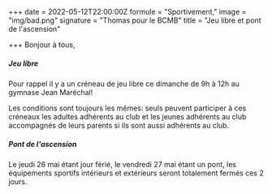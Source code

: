 +++
date = 2022-05-12T22:00:00Z
formule = "Sportivement,"
image = "img/bad.png"
signature = "Thomas pour le BCMB"
title = "Jeu libre et pont de l'ascension"

+++
Bonjour à tous,

##### Jeu libre

Pour rappel il y a un créneau de jeu libre ce dimanche de 9h à 12h au gymnase Jean Maréchal!

Les conditions sont toujours les mêmes: seuls peuvent participer à ces créneaux les adultes adhérents au club et les jeunes adhérents au club accompagnés de leurs parents si ils sont aussi adhérents au club.

##### Pont de l'ascension

Le jeudi 26 mai étant jour férié, le vendredi 27 mai étant un pont, les équipements sportifs intérieurs et extérieurs seront totalement fermés ces 2 jours.
